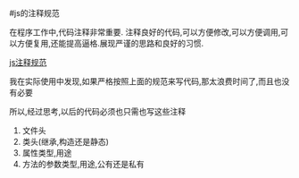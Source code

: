 #js的注释规范

在程序工作中,代码注释非常重要.
注释良好的代码,可以方便修改,可以方便调用,可以方便复用,还能提高逼格.展现严谨的思路和良好的习惯.

[js注释规范](http://blog.csdn.net/chenchunlin526/article/details/52821697)

我在实际使用中发现,如果严格按照上面的规范来写代码,那太浪费时间了,而且也没有必要

所以,经过思考,以后的代码必须也只需也写这些注释

1. 文件头
2. 类头(继承,构造还是静态)
3. 属性类型,用途
4. 方法的参数类型,用途,公有还是私有
